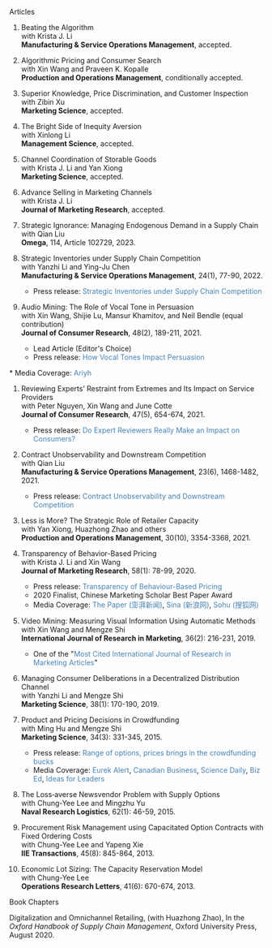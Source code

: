 Articles

1. <a href="https://papers.ssrn.com/sol3/papers.cfm?abstract_id=4195556" style="text-decoration: none">Beating the Algorithm</a>    
   with Krista J. Li        
   **Manufacturing & Service Operations Management**, accepted.   
   

1. <a style="text-decoration: none">Algorithmic Pricing and Consumer Search</a>    
   with Xin Wang and Praveen K. Kopalle              
   **Production and Operations Management**, conditionally accepted.   

1. <a href="https://pubsonline.informs.org/doi/abs/10.1287/mksc.2022.1355" style="text-decoration: none">Superior Knowledge, Price Discrimination, and Customer Inspection</a>    
   with Zibin Xu    
   **Marketing Science**, accepted.    

1. <a href="https://pubsonline.informs.org/doi/10.1287/mnsc.2022.4546" style="text-decoration: none">The Bright Side of Inequity Aversion</a>        
   with Xinlong Li             
   **Management Science**, accepted.     

1. <a href="https://pubsonline.informs.org/doi/10.1287/mksc.2022.1394" style="text-decoration: none">Channel Coordination of Storable Goods</a>    
   with Krista J. Li and Yan Xiong     
   **Marketing Science**, accepted.   
   
1. <a href="https://journals.sagepub.com/doi/pdf/10.1177/00222437221112644" style="text-decoration: none">Advance Selling in Marketing Channels</a>    
   with Krista J. Li    
   **Journal of Marketing Research**, accepted.    

1. <a href="https://www.sciencedirect.com/science/article/abs/pii/S0305048322001360" style="text-decoration: none">Strategic Ignorance: Managing Endogenous Demand in a Supply Chain</a>    
   with Qian Liu    
   **Omega**, 114, Article 102729, 2023.   

1. <a href="https://pubsonline.informs.org/doi/abs/10.1287/msom.2020.0954" style="text-decoration: none">Strategic Inventories under Supply Chain Competition</a>    
    with Yanzhi Li and Ying-Ju Chen     
    **Manufacturing & Service Operations Management**, 24(1), 77-90, 2022.       
    * Press release: <a href="http://deptcb.cityuhk.acsitefactory.com/People-and-Research/Research-Insights/Operations-Research-and-Operations-Management/Strategic-Inventories-under-Supply-Chain-Competition" style="text-decoration: none; color: SteelBlue">Strategic Inventories under Supply Chain Competition</a>       

1. <a href="https://academic.oup.com/jcr/article/48/2/189/6147021" style="text-decoration: none">Audio Mining: The Role of Vocal Tone in Persuasion</a>    
   with Xin Wang, Shijie Lu, Mansur Khamitov, and Neil Bendle (equal contribution)     
   **Journal of Consumer Research**, 48(2), 189-211, 2021.            
    * Lead Article (Editor's Choice)    
    * Press release: <a href="https://consumerresearcher.com/vocal-tones" style="text-decoration: none; color: SteelBlue">How Vocal Tones Impact Persuasion
</a>     
    * Media Coverage: <a href="https://tips.ariyh.com/p/what-makes-a-voice-persuasive" style="text-decoration: none; color: SteelBlue">Ariyh</a>    

1. <a href="https://academic.oup.com/jcr/article/47/5/654/5871927" style="text-decoration: none">Reviewing Experts’ Restraint from Extremes and Its Impact on Service Providers</a>    
   with Peter Nguyen, Xin Wang and June Cotte    
   **Journal of Consumer Research**, 47(5), 654-674, 2021.     
    * Press release: <a href="http://deptcb.cityuhk.acsitefactory.com/People-and-Research/Research-Insights/Marketing/Expert-Reviewers-Restraint-Extremes-and-Its-Impact-Service-Providers" style="text-decoration: none; color: SteelBlue">Do Expert Reviewers Really Make an Impact on Consumers?</a>    

1. <a href="https://pubsonline.informs.org/doi/abs/10.1287/msom.2020.0905" style="text-decoration: none">Contract Unobservability and Downstream Competition</a>    
    with Qian Liu     
    **Manufacturing & Service Operations Management**, 23(6), 1468-1482, 2021.     
    * Press release: <a href="http://deptcb.cityuhk.acsitefactory.com/People-and-Research/Research-Insights/Operations-Research-and-Operations-Management/Contract-Unobservability-and-Downstream-Competition" style="text-decoration: none; color: SteelBlue">Contract Unobservability and Downstream Competition</a>     
   
1. <a href="https://onlinelibrary.wiley.com/doi/abs/10.1111/poms.13438" style="text-decoration: none">Less is More? The Strategic Role of Retailer Capacity</a>    
    with Yan Xiong, Huazhong Zhao and others     
    **Production and Operations Management**, 30(10), 3354-3368, 2021.    
   
1. <a href="https://journals.sagepub.com/doi/full/10.1177/0022243719881448" style="text-decoration: none">Transparency of Behavior-Based Pricing</a>    
    with Krista J. Li and Xin Wang     
    **Journal of Marketing Research**, 58(1): 78-99, 2020.         
    * Press release: <a href="http://deptcb.cityuhk.acsitefactory.com/People-and-Research/Research-Insights/Marketing/Transparency-Behavior-Based-Pricing" style="text-decoration: none; color: SteelBlue">Transparency of Behaviour-Based Pricing</a>    
    * 2020 Finalist, Chinese Marketing Scholar Best Paper Award    
    * Media Coverage: <a href="https://www.thepaper.cn/newsDetail_forward_5697212" style="text-decoration: none; color: SteelBlue">The Paper (澎湃新闻)</a>, <a href="https://k.sina.cn/article_5572529792_14c260e8001900nozw.html?from=science" style="text-decoration: none; color: SteelBlue">Sina (新浪网)</a>, <a href="https://www.sohu.com/a/380547644_99997057" style="text-decoration: none; color: SteelBlue">Sohu (搜狐网)</a>
   
1. <a href="https://www.sciencedirect.com/science/article/pii/S0167811619300217" style="text-decoration: none">Video Mining: Measuring Visual Information Using Automatic Methods</a>    
    with Xin Wang and Mengze Shi     
    **International Journal of Research in Marketing**, 36(2): 216-231, 2019.             
    * One of the "<a href="https://ximarketing.github.io/files/IJRMcite.pdf" style="text-decoration: none; color: SteelBlue">Most Cited International Journal of Research in Marketing Articles</a>"    

1. <a href="https://pubsonline.informs.org/doi/10.1287/mksc.2018.1120" style="text-decoration: none">Managing Consumer Deliberations in a Decentralized Distribution Channel</a>    
    with Yanzhi Li and Mengze Shi    
    **Marketing Science**, 38(1): 170-190, 2019.      
  
1. <a href="https://pubsonline.informs.org/doi/abs/10.1287/mksc.2014.0900" style="text-decoration: none">Product and Pricing Decisions in Crowdfunding</a>    
    with Ming Hu and Mengze Shi     
    **Marketing Science**, 34(3): 331-345, 2015.    
    * Press release: <a href="https://www.rotman.utoronto.ca/Connect/MediaCentre/NewsReleases/20140507.aspx" style="text-decoration: none; color: SteelBlue">Range of options, prices brings in the crowdfunding bucks</a>    
    * Media Coverage: <a href="https://www.eurekalert.org/pub_releases/2015-02/uotr-roo020215.php" style="text-decoration: none; color: SteelBlue">Eurek Alert</a>, <a href="https://www.canadianbusiness.com/small-business/a-new-funding-option-for-companies-with-big-growth-aspirations/" style="text-decoration: none; color: SteelBlue">Canadian Business</a>, <a href="https://www.sciencedaily.com/releases/2015/02/150202212409.htm" style="text-decoration: none; color: SteelBlue">Science Daily</a>, <a href="https://bized.aacsb.edu/articles/2014/09/more-options-more-money" style="text-decoration: none; color: SteelBlue">Biz Ed</a>, <a href="https://www.ideasforleaders.com/ideas/how-crowdfunding-affects-product-and-pricing-decisions" style="text-decoration: none; color: SteelBlue">Ideas for Leaders</a>

1. <a href="https://onlinelibrary.wiley.com/doi/full/10.1002/nav.21613" style="text-decoration: none">The Loss‐averse Newsvendor Problem with Supply Options</a>    
    with Chung-Yee Lee and Mingzhu Yu    
    **Naval Research Logistics**, 62(1): 46-59, 2015.  

1. <a href="https://www.tandfonline.com/doi/full/10.1080/0740817X.2012.745203" style="text-decoration: none">Procurement Risk Management using Capacitated Option Contracts with Fixed Ordering Costs</a>    
    with Chung-Yee Lee and Yapeng Xie    
    **IIE Transactions**, 45(8): 845-864, 2013.    

1. <a href="https://www.sciencedirect.com/science/article/pii/S0167637713001351" style="text-decoration: none">Economic Lot Sizing: The Capacity Reservation Model</a>    
   with Chung-Yee Lee    
   **Operations Research Letters**, 41(6): 670-674, 2013.    

Book Chapters

<a href="https://www.oxfordhandbooks.com/view/10.1093/oxfordhb/9780190066727.001.0001/oxfordhb-9780190066727-e-18" style="text-decoration: none">Digitalization and Omnichannel Retailing</a>, (with Huazhong Zhao), In the *Oxford Handbook of Supply Chain Management*, Oxford University Press, August 2020.
